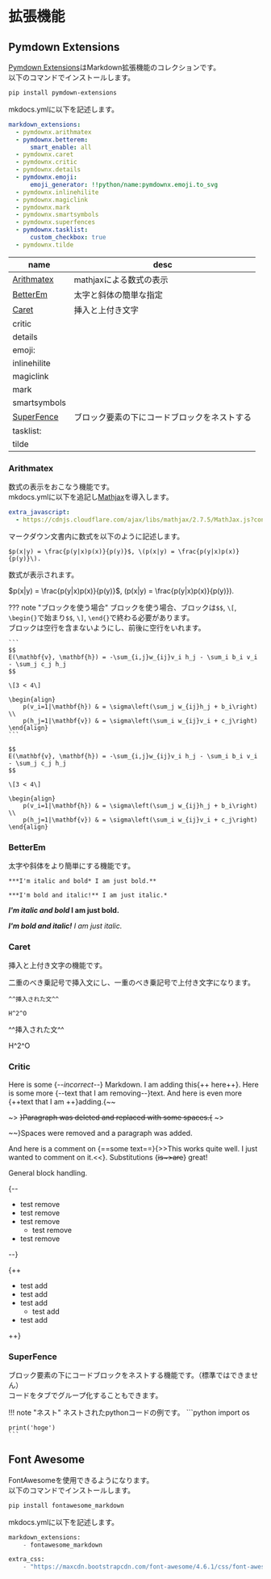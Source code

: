 # 拡張機能

## Pymdown Extensions

[Pymdown Extensions](http://facelessuser.github.io/pymdown-extensions/)はMarkdown拡張機能のコレクションです。  
以下のコマンドでインストールします。

```powershell
pip install pymdown-extensions
```

mkdocs.ymlに以下を記述します。

```yml
markdown_extensions:
  - pymdownx.arithmatex
  - pymdownx.betterem:
      smart_enable: all
  - pymdownx.caret
  - pymdownx.critic
  - pymdownx.details
  - pymdownx.emoji:
      emoji_generator: !!python/name:pymdownx.emoji.to_svg
  - pymdownx.inlinehilite
  - pymdownx.magiclink
  - pymdownx.mark
  - pymdownx.smartsymbols
  - pymdownx.superfences
  - pymdownx.tasklist:
      custom_checkbox: true
  - pymdownx.tilde
```


|name|desc|
|-|-|
|[Arithmatex](#arithmatex)|mathjaxによる数式の表示|
|[BetterEm](#betterem)|太字と斜体の簡単な指定|
|[Caret](#caret)|挿入と上付き文字|
|critic|
|details|
|emoji:|
|inlinehilite|
|magiclink|
|mark|
|smartsymbols|
|[SuperFence](#superfence)|ブロック要素の下にコードブロックをネストする|
|tasklist:|
|tilde|

### Arithmatex

数式の表示をおこなう機能です。  
mkdocs.ymlに以下を追記し[Mathjax](https://www.mathjax.org/)を導入します。

```yml
extra_javascript: 
  - https://cdnjs.cloudflare.com/ajax/libs/mathjax/2.7.5/MathJax.js?config=TeX-MML-AM_CHTML
```

マークダウン文書内に数式を以下のように記述します。

```
$p(x|y) = \frac{p(y|x)p(x)}{p(y)}$, \(p(x|y) = \frac{p(y|x)p(x)}{p(y)}\).
```

数式が表示されます。

$p(x|y) = \frac{p(y|x)p(x)}{p(y)}$, \(p(x|y) = \frac{p(y|x)p(x)}{p(y)}\).

??? note "ブロックを使う場合"
    ブロックを使う場合、ブロックは`$$`, `\[`, `\begin{}`で始まり`$$`, `\]`, `\end{}`で終わる必要があります。  
    ブロックは空行を含まないようにし、前後に空行をいれます。

    ```
    $$
    E(\mathbf{v}, \mathbf{h}) = -\sum_{i,j}w_{ij}v_i h_j - \sum_i b_i v_i - \sum_j c_j h_j
    $$

    \[3 < 4\]

    \begin{align}
        p(v_i=1|\mathbf{h}) & = \sigma\left(\sum_j w_{ij}h_j + b_i\right) \\
        p(h_j=1|\mathbf{v}) & = \sigma\left(\sum_i w_{ij}v_i + c_j\right)
    \end{align}
    ```

    $$
    E(\mathbf{v}, \mathbf{h}) = -\sum_{i,j}w_{ij}v_i h_j - \sum_i b_i v_i - \sum_j c_j h_j
    $$

    \[3 < 4\]

    \begin{align}
        p(v_i=1|\mathbf{h}) & = \sigma\left(\sum_j w_{ij}h_j + b_i\right) \\
        p(h_j=1|\mathbf{v}) & = \sigma\left(\sum_i w_{ij}v_i + c_j\right)
    \end{align}

### BetterEm

太字や斜体をより簡単にする機能です。

```
***I'm italic and bold* I am just bold.**

***I'm bold and italic!** I am just italic.*
```

***I'm italic and bold* I am just bold.**

***I'm bold and italic!** I am just italic.*

### Caret

挿入と上付き文字の機能です。

二重のべき乗記号で挿入文にし、一重のべき乗記号で上付き文字になります。

```
^^挿入された文^^

H^2^O
```

^^挿入された文^^

H^2^O

### Critic


Here is some {--*incorrect*--} Markdown.  I am adding this{++ here++}.  Here is some more {--text
 that I am removing--}text.  And here is even more {++text that I 
 am ++}adding.{~~

~>  ~~}Paragraph was deleted and replaced with some spaces.{~~  ~>

~~}Spaces were removed and a paragraph was added.

And here is a comment on {==some
 text==}{>>This works quite well. I just wanted to comment on it.<<}. Substitutions {~~is~>are~~} great!

General block handling.

{--

* test remove
* test remove
* test remove
    * test remove
* test remove

--}

{++

* test add
* test add
* test add
    * test add
* test add

++}

### SuperFence

ブロック要素の下にコードブロックをネストする機能です。（標準ではできません）  
コードをタブでグループ化することもできます。

!!! note "ネスト"
    ネストされたpythonコードの例です。
    ```python
    import os

    print('hoge')
    ```

## Font Awesome 

FontAwesomeを使用できるようになります。  
以下のコマンドでインストールします。

```powershell
pip install fontawesome_markdown
```

mkdocs.ymlに以下を記述します。

```python
markdown_extensions:
    - fontawesome_markdown

extra_css:
    - "https://maxcdn.bootstrapcdn.com/font-awesome/4.6.1/css/font-awesome.min.css"
```